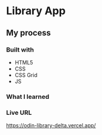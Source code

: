 # Library App

## My process

### Built with
- HTML5
- CSS
- CSS Grid
- JS

### What I learned

### Live URL

https://odin-library-delta.vercel.app/

